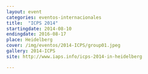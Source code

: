 ```yaml
---
layout: event
categories: eventos-internacionales
title:  "ICPS 2014"
startingdate: 2014-08-10
endingdate: 2016-08-17
place: Heidelberg
cover: /img/eventos/2014-ICPS/group01.jpeg
gallery: 2014-ICPS
site: http://www.iaps.info/icps-2014-in-heidelberg

---
```

